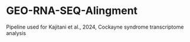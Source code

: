 # GEO-RNA-SEQ-Alingment
Pipeline used for Kajitani et al., 2024, Cockayne syndrome transcriptome analysis
